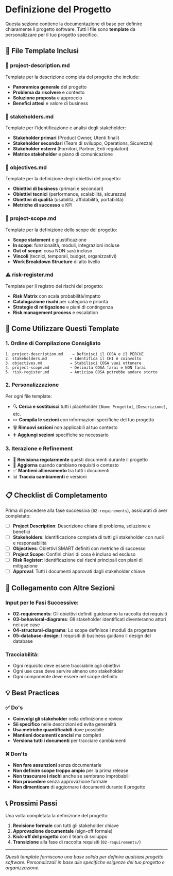 # Definizione del Progetto

Questa sezione contiene la documentazione di base per definire chiaramente il progetto software. Tutti i file sono **template** da personalizzare per il tuo progetto specifico.

## 📁 File Template Inclusi

### 📄 project-description.md
Template per la descrizione completa del progetto che include:
- **Panoramica generale** del progetto
- **Problema da risolvere** e contesto
- **Soluzione proposta** e approccio
- **Benefici attesi** e valore di business

### 👥 stakeholders.md  
Template per l'identificazione e analisi degli stakeholder:
- **Stakeholder primari** (Product Owner, Utenti finali)
- **Stakeholder secondari** (Team di sviluppo, Operations, Sicurezza)
- **Stakeholder esterni** (Fornitori, Partner, Enti regolatori)
- **Matrice stakeholder** e piano di comunicazione

### 🎯 objectives.md
Template per la definizione degli obiettivi del progetto:
- **Obiettivi di business** (primari e secondari)
- **Obiettivi tecnici** (performance, scalabilità, sicurezza)
- **Obiettivi di qualità** (usabilità, affidabilità, portabilità)
- **Metriche di successo** e KPI

### 📏 project-scope.md
Template per la definizione dello scope del progetto:
- **Scope statement** e giustificazione
- **In scope**: funzionalità, moduli, integrazioni incluse
- **Out of scope**: cosa NON sarà incluso
- **Vincoli** (tecnici, temporali, budget, organizzativi)
- **Work Breakdown Structure** di alto livello

### ⚠️ risk-register.md
Template per il registro dei rischi del progetto:
- **Risk Matrix** con scala probabilità/impatto
- **Catalogazione rischi** per categoria e priorità
- **Strategie di mitigazione** e piani di contingenza
- **Risk management process** e escalation

## 🚀 Come Utilizzare Questi Template

### 1. Ordine di Compilazione Consigliato
```
1. project-description.md    → Definisci il COSA e il PERCHÉ
2. stakeholders.md          → Identifica il CHI è coinvolto  
3. objectives.md            → Stabilisci COSA vuoi ottenere
4. project-scope.md         → Delimita COSA farai e NON farai
5. risk-register.md         → Anticipa COSA potrebbe andare storto
```

### 2. Personalizzazione
Per ogni file template:
- 🔍 **Cerca e sostituisci** tutti i placeholder `[Nome Progetto]`, `[Descrizione]`, etc.
- ✏️ **Compila le sezioni** con informazioni specifiche del tuo progetto
- 🗑️ **Rimuovi sezioni** non applicabili al tuo contesto
- ➕ **Aggiungi sezioni** specifiche se necessario

### 3. Iterazione e Refinement
- 🔄 **Revisiona regolarmente** questi documenti durante il progetto
- 📝 **Aggiorna** quando cambiano requisiti o contesto
- ✅ **Mantieni allineamento** tra tutti i documenti
- 📊 **Traccia cambiamenti** e versioni

## 📋 Checklist di Completamento

Prima di procedere alla fase successiva (`02-requirements`), assicurati di aver completato:

- [ ] **Project Description**: Descrizione chiara di problema, soluzione e benefici
- [ ] **Stakeholders**: Identificazione completa di tutti gli stakeholder con ruoli e responsabilità  
- [ ] **Objectives**: Obiettivi SMART definiti con metriche di successo
- [ ] **Project Scope**: Confini chiari di cosa è incluso ed escluso
- [ ] **Risk Register**: Identificazione dei rischi principali con piani di mitigazione
- [ ] **Approval**: Tutti i documenti approvati dagli stakeholder chiave

## 🔗 Collegamento con Altre Sezioni

### Input per le Fasi Successive:
- **02-requirements**: Gli obiettivi definiti guideranno la raccolta dei requisiti
- **03-behavioral-diagrams**: Gli stakeholder identificati diventeranno attori nei use case
- **04-structural-diagrams**: Lo scope definisce i moduli da progettare
- **05-database-design**: I requisiti di business guidano il design del database

### Tracciabilità:
- Ogni requisito deve essere tracciabile agli obiettivi
- Ogni use case deve servire almeno uno stakeholder
- Ogni componente deve essere nel scope definito

## 💡 Best Practices

### ✅ Do's
- **Coinvolgi gli stakeholder** nella definizione e review
- **Sii specifico** nelle descrizioni ed evita generalità
- **Usa metriche quantificabili** dove possibile
- **Mantieni documenti concisi** ma completi
- **Versiona tutti i documenti** per tracciare cambiamenti

### ❌ Don'ts  
- **Non fare assunzioni** senza documentarle
- **Non definire scope troppo ampio** per la prima release
- **Non trascurare i rischi** anche se sembrano improbabili
- **Non procedere** senza approvazione formale
- **Non dimenticare** di aggiornare i documenti durante il progetto

## 📞 Prossimi Passi

Una volta completata la definizione del progetto:

1. **Revisione formale** con tutti gli stakeholder chiave
2. **Approvazione documentale** (sign-off formale)
3. **Kick-off del progetto** con il team di sviluppo
4. **Transizione** alla fase di raccolta requisiti (`02-requirements/`)

---

*Questi template forniscono una base solida per definire qualsiasi progetto software. Personalizzali in base alle specifiche esigenze del tuo progetto e organizzazione.*
